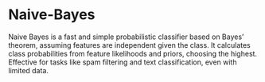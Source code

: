 # Naive-Bayes
Naive Bayes is a fast and simple probabilistic classifier based on Bayes’ theorem, assuming features are independent given the class. It calculates class probabilities from feature likelihoods and priors, choosing the highest. Effective for tasks like spam filtering and text classification, even with limited data.
